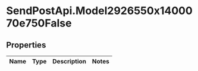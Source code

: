 # SendPostApi.Model2926550x1400070e750False

## Properties
Name | Type | Description | Notes
------------ | ------------- | ------------- | -------------


